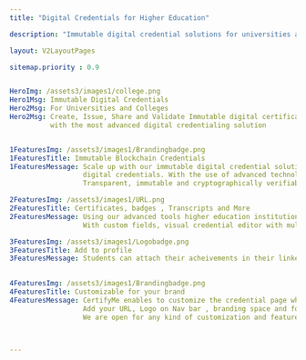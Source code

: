 ```yaml
---
title: "Digital Credentials for Higher Education"

description: "Immutable digital credential solutions for universities and colleges"

layout: V2LayoutPages

sitemap.priority : 0.9


HeroImg: /assets3/images1/college.png
Hero1Msg: Immutable Digital Credentials 
Hero2Msg: For Universities and Colleges
Hero2Msg: Create, Issue, Share and Validate Immutable digital certificates, badges, transcripts and reports
          with the most advanced digital credentialing solution


1FeaturesImg: /assets3/images1/Brandingbadge.png
1FeaturesTitle: Immutable Blockchain Credentials
1FeaturesMessage: Scale up with our immutable digital credential solution to award candidates with protected, encrypted and secure
                  digital credentials. With the use of advanced technologies like AWS Quantum ledgers, and Blockchain makes credentials
                  Transparent, immutable and cryptographically verifiable so you never have to worry about fraud.

2FeaturesImg: /assets3/images1/URL.png
2FeaturesTitle: Certificates, badges , Transcripts and More
2FeaturesMessage: Using our advanced tools higher education institutions can create, issue and manage certificates, badges, transcripts and more
                  With custom fields, visual credential editor with multiple layouts, Attributes, Image upload option, CSV and API for issuing Credentials.

3FeaturesImg: /assets3/images1/Logobadge.png
3FeaturesTitle: Add to profile
3FeaturesMessage: Students can attach their acheivements in their linkedin profile and highlight over 40+ social media platforms

                  
4FeaturesImg: /assets3/images1/Brandingbadge.png
4FeaturesTitle: Customizable for your brand
4FeaturesMessage: CertifyMe enables to customize the credential page which suits your branding page.
                  Add your URL, Logo on Nav bar , branding space and footer customization makes you the front end of issuing credentials.
                  We are open for any kind of customization and features to enable you.



---
```

